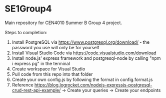 # SE1Group4
Main repository for CEN4010 Summer B Group 4 project.


Steps to completion:
  1) Install PostgreSQL via https://www.postgresql.org/download/
    - the password you use will only be for yourself
  2) Install Visual Studio Code via https://code.visualstudio.com/download
  3) Install node.js' express framework and postgresql-node by calling "npm i express pg" in the terminal
  4) Create workspace for Visual Studio
  5) Pull code from this repo into that folder
  6) Create your own config.js by following the format in config.format.js
  7) Reference https://blog.logrocket.com/nodejs-expressjs-postgresql-crud-rest-api-example/
    -> Create your queries
    -> Create your endpoints
